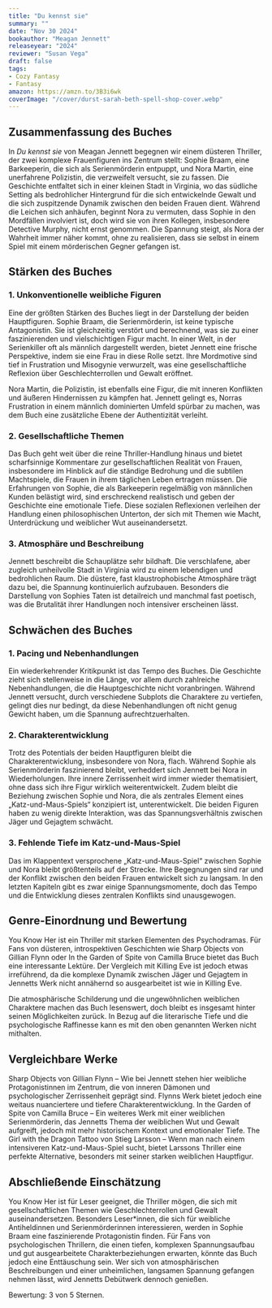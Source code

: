```yaml
---
title: "Du kennst sie"
summary: ""
date: "Nov 30 2024"
bookauthor: "Meagan Jennett"
releaseyear: "2024"
reviewer: "Susan Vega"
draft: false
tags:
- Cozy Fantasy
- Fantasy
amazon: https://amzn.to/3B3i6wk
coverImage: "/cover/durst-sarah-beth-spell-shop-cover.webp"
---
```


## Zusammenfassung des Buches
In *Du kennst sie* von Meagan Jennett begegnen wir einem düsteren Thriller, der zwei komplexe Frauenfiguren ins Zentrum stellt: Sophie Braam, eine Barkeeperin, die sich als Serienmörderin entpuppt, und Nora Martin, eine unerfahrene Polizistin, die verzweifelt versucht, sie zu fassen. Die Geschichte entfaltet sich in einer kleinen Stadt in Virginia, wo das südliche Setting als bedrohlicher Hintergrund für die sich entwickelnde Gewalt und die sich zuspitzende Dynamik zwischen den beiden Frauen dient. Während die Leichen sich anhäufen, beginnt Nora zu vermuten, dass Sophie in den Mordfällen involviert ist, doch wird sie von ihren Kollegen, insbesondere Detective Murphy, nicht ernst genommen. Die Spannung steigt, als Nora der Wahrheit immer näher kommt, ohne zu realisieren, dass sie selbst in einem Spiel mit einem mörderischen Gegner gefangen ist.

## Stärken des Buches
### 1. Unkonventionelle weibliche Figuren
Eine der größten Stärken des Buches liegt in der Darstellung der beiden Hauptfiguren. Sophie Braam, die Serienmörderin, ist keine typische Antagonistin. Sie ist gleichzeitig verstört und berechnend, was sie zu einer faszinierenden und vielschichtigen Figur macht. In einer Welt, in der Serienkiller oft als männlich dargestellt werden, bietet Jennett eine frische Perspektive, indem sie eine Frau in diese Rolle setzt. Ihre Mordmotive sind tief in Frustration und Misogynie verwurzelt, was eine gesellschaftliche Reflexion über Geschlechterrollen und Gewalt eröffnet.

Nora Martin, die Polizistin, ist ebenfalls eine Figur, die mit inneren Konflikten und äußeren Hindernissen zu kämpfen hat. Jennett gelingt es, Norras Frustration in einem männlich dominierten Umfeld spürbar zu machen, was dem Buch eine zusätzliche Ebene der Authentizität verleiht.

### 2. Gesellschaftliche Themen
Das Buch geht weit über die reine Thriller-Handlung hinaus und bietet scharfsinnige Kommentare zur gesellschaftlichen Realität von Frauen, insbesondere im Hinblick auf die ständige Bedrohung und die subtilen Machtspiele, die Frauen in ihrem täglichen Leben ertragen müssen. Die Erfahrungen von Sophie, die als Barkeeperin regelmäßig von männlichen Kunden belästigt wird, sind erschreckend realistisch und geben der Geschichte eine emotionale Tiefe. Diese sozialen Reflexionen verleihen der Handlung einen philosophischen Unterton, der sich mit Themen wie Macht, Unterdrückung und weiblicher Wut auseinandersetzt.

### 3. Atmosphäre und Beschreibung
Jennett beschreibt die Schauplätze sehr bildhaft. Die verschlafene, aber zugleich unheilvolle Stadt in Virginia wird zu einem lebendigen und bedrohlichen Raum. Die düstere, fast klaustrophobische Atmosphäre trägt dazu bei, die Spannung kontinuierlich aufzubauen. Besonders die Darstellung von Sophies Taten ist detailreich und manchmal fast poetisch, was die Brutalität ihrer Handlungen noch intensiver erscheinen lässt.

## Schwächen des Buches
### 1. Pacing und Nebenhandlungen
Ein wiederkehrender Kritikpunkt ist das Tempo des Buches. Die Geschichte zieht sich stellenweise in die Länge, vor allem durch zahlreiche Nebenhandlungen, die die Hauptgeschichte nicht voranbringen. Während Jennett versucht, durch verschiedene Subplots die Charaktere zu vertiefen, gelingt dies nur bedingt, da diese Nebenhandlungen oft nicht genug Gewicht haben, um die Spannung aufrechtzuerhalten.

### 2. Charakterentwicklung
Trotz des Potentials der beiden Hauptfiguren bleibt die Charakterentwicklung, insbesondere von Nora, flach. Während Sophie als Serienmörderin faszinierend bleibt, verheddert sich Jennett bei Nora in Wiederholungen. Ihre innere Zerrissenheit wird immer wieder thematisiert, ohne dass sich ihre Figur wirklich weiterentwickelt. Zudem bleibt die Beziehung zwischen Sophie und Nora, die als zentrales Element eines „Katz-und-Maus-Spiels“ konzipiert ist, unterentwickelt. Die beiden Figuren haben zu wenig direkte Interaktion, was das Spannungsverhältnis zwischen Jäger und Gejagtem schwächt.

### 3. Fehlende Tiefe im Katz-und-Maus-Spiel
Das im Klappentext versprochene „Katz-und-Maus-Spiel“ zwischen Sophie und Nora bleibt größtenteils auf der Strecke. Ihre Begegnungen sind rar und der Konflikt zwischen den beiden Frauen entwickelt sich zu langsam. In den letzten Kapiteln gibt es zwar einige Spannungsmomente, doch das Tempo und die Entwicklung dieses zentralen Konflikts sind unausgewogen.

## Genre-Einordnung und Bewertung
You Know Her ist ein Thriller mit starken Elementen des Psychodramas. Für Fans von düsteren, introspektiven Geschichten wie Sharp Objects von Gillian Flynn oder In the Garden of Spite von Camilla Bruce bietet das Buch eine interessante Lektüre. Der Vergleich mit Killing Eve ist jedoch etwas irreführend, da die komplexe Dynamik zwischen Jäger und Gejagtem in Jennetts Werk nicht annähernd so ausgearbeitet ist wie in Killing Eve.

Die atmosphärische Schilderung und die ungewöhnlichen weiblichen Charaktere machen das Buch lesenswert, doch bleibt es insgesamt hinter seinen Möglichkeiten zurück. In Bezug auf die literarische Tiefe und die psychologische Raffinesse kann es mit den oben genannten Werken nicht mithalten.

## Vergleichbare Werke
Sharp Objects von Gillian Flynn – Wie bei Jennett stehen hier weibliche Protagonistinnen im Zentrum, die von inneren Dämonen und psychologischer Zerrissenheit geprägt sind. Flynns Werk bietet jedoch eine weitaus nuanciertere und tiefere Charakterentwicklung.
In the Garden of Spite von Camilla Bruce – Ein weiteres Werk mit einer weiblichen Serienmörderin, das Jennetts Thema der weiblichen Wut und Gewalt aufgreift, jedoch mit mehr historischem Kontext und emotionaler Tiefe.
The Girl with the Dragon Tattoo von Stieg Larsson – Wenn man nach einem intensiveren Katz-und-Maus-Spiel sucht, bietet Larssons Thriller eine perfekte Alternative, besonders mit seiner starken weiblichen Hauptfigur.

## Abschließende Einschätzung
You Know Her ist für Leser
geeignet, die Thriller mögen, die sich mit gesellschaftlichen Themen wie Geschlechterrollen und Gewalt auseinandersetzen. Besonders Leser*innen, die sich für weibliche Antiheldinnen und Serienmörderinnen interessieren, werden in Sophie Braam eine faszinierende Protagonistin finden. Für Fans von psychologischen Thrillern, die einen tiefen, komplexen Spannungsaufbau und gut ausgearbeitete Charakterbeziehungen erwarten, könnte das Buch jedoch eine Enttäuschung sein. Wer sich von atmosphärischen Beschreibungen und einer unheimlichen, langsamen Spannung gefangen nehmen lässt, wird Jennetts Debütwerk dennoch genießen.

Bewertung: 3 von 5 Sternen.